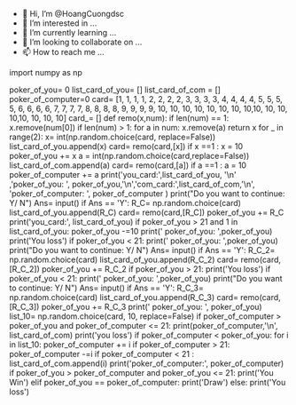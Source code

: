 - 👋 Hi, I’m @HoangCuongdsc
- 👀 I’m interested in ...
- 🌱 I’m currently learning ...
- 💞️ I’m looking to collaborate on ...
- 📫 How to reach me ...

<!---
HoangCuongdsc/HoangCuongdsc is a ✨ special ✨ repository because its `README.md` (this file) appears on your GitHub profile.
You can click the Preview link to take a look at your changes.
--->
import numpy as np

poker_of_you= 0
list_card_of_you= []
list_card_of_com = []
poker_of_computer=0
card= [1, 1, 1, 1, 2, 2, 2, 2, 3, 3, 3, 3, 4, 4, 4, 4, 5, 5, 5, 5, 6, 6, 6, 6, 7, 7, 7, 7, 8, 8, 8, 8, 9, 9, 9, 9, 10, 10, 10, 10, 10, 10, 10, 10,10, 10, 10, 10,10, 10, 10, 10]
card_= []
def remo(x,num):
    if len(num) == 1:
        x.remove(num[0])
    if len(num) > 1:
        for a in num:
            x.remove(a)
    return x
for _ in range(2):
    x= int(np.random.choice(card, replace=False))
    list_card_of_you.append(x)
    card= remo(card,[x])
    if x ==1 : 
        x = 10 
    poker_of_you += x
    a = int(np.random.choice(card,replace=False))
    list_card_of_com.append(a)
    card= remo(card,[a])
    if a ==1 : 
        a = 10 
    poker_of_computer += a
print('you_card:',list_card_of_you, '\n' ,'poker_of_you: ', poker_of_you,'\n','com_card:',list_card_of_com,'\n', 'poker_of_computer: ', poker_of_computer )
print("Do you want to continue: Y/ N")
Ans= input()
if Ans == 'Y':
    R_C= np.random.choice(card)
    list_card_of_you.append(R_C)
    card= remo(card,[R_C])
    poker_of_you += R_C
    print('you_card:', list_card_of_you)
    if poker_of_you > 21 and 1 in list_card_of_you:
        poker_of_you -=10
        print(' poker_of_you: ',poker_of_you)
        print('You loss')
    if poker_of_you < 21:
        print(' poker_of_you: ',poker_of_you)
        print("Do you want to continue: Y/ N")
        Ans= input()
        if Ans == 'Y':
            R_C_2= np.random.choice(card)
            list_card_of_you.append(R_C_2)
            card= remo(card,[R_C_2])
            poker_of_you += R_C_2
            if poker_of_you > 21:
                print('You loss')
            if poker_of_you < 21:
                print(' poker_of_you: ',poker_of_you)
                print("Do you want to continue: Y/ N")
                Ans= input()
                if Ans == 'Y':
                    R_C_3= np.random.choice(card)
                    list_card_of_you.append(R_C_3)
                    card= remo(card,[R_C_3])
                    poker_of_you += R_C_3
print(' poker_of_you: ', poker_of_you)
list_10= np.random.choice(card, 10, replace=False)
if poker_of_computer > poker_of_you and poker_of_computer <= 21:
    print(poker_of_computer,'\n', list_card_of_com)
    print('you loss')
    if poker_of_computer < poker_of_you:
        for i in list_10:
            poker_of_computer += i
            if poker_of_computer > 21:
                poker_of_computer -=i
            if poker_of_computer < 21 :
                list_card_of_com.append(i)
print('poker_of_computer:', poker_of_computer) 
if poker_of_you > poker_of_computer and poker_of_you <= 21:
    print('You Win')
elif poker_of_you == poker_of_computer:
    print('Draw')
else:
    print('You loss')

